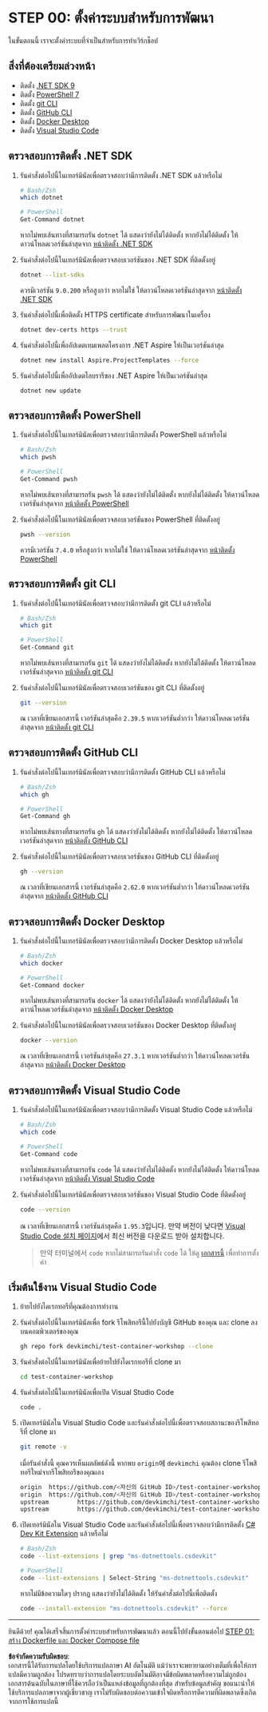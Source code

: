 # STEP 00: ตั้งค่าระบบสำหรับการพัฒนา

ในขั้นตอนนี้ เราจะตั้งค่าระบบที่จำเป็นสำหรับการทำเวิร์กช็อป

## สิ่งที่ต้องเตรียมล่วงหน้า

- ติดตั้ง [.NET SDK 9](https://dotnet.microsoft.com/download/dotnet/9.0)
- ติดตั้ง [PowerShell 7](https://learn.microsoft.com/powershell/scripting/install/installing-powershell)
- ติดตั้ง [git CLI](https://git-scm.com/downloads)
- ติดตั้ง [GitHub CLI](https://cli.github.com/)
- ติดตั้ง [Docker Desktop](https://docs.docker.com/get-started/introduction/get-docker-desktop/)
- ติดตั้ง [Visual Studio Code](https://code.visualstudio.com/)

## ตรวจสอบการติดตั้ง .NET SDK

1. รันคำสั่งต่อไปนี้ในเทอร์มินัลเพื่อตรวจสอบว่ามีการติดตั้ง .NET SDK แล้วหรือไม่

    ```bash
    # Bash/Zsh
    which dotnet
    ```

    ```bash
    # PowerShell
    Get-Command dotnet
    ```

   หากไม่พบเส้นทางที่สามารถรัน `dotnet` ได้ แสดงว่ายังไม่ได้ติดตั้ง หากยังไม่ได้ติดตั้ง ให้ดาวน์โหลดเวอร์ชันล่าสุดจาก [หน้าติดตั้ง .NET SDK](https://dotnet.microsoft.com/download/dotnet/9.0)

1. รันคำสั่งต่อไปนี้ในเทอร์มินัลเพื่อตรวจสอบเวอร์ชันของ .NET SDK ที่ติดตั้งอยู่

    ```bash
    dotnet --list-sdks
    ```

   ควรมีเวอร์ชัน `9.0.200` หรือสูงกว่า หากไม่ใช่ ให้ดาวน์โหลดเวอร์ชันล่าสุดจาก [หน้าติดตั้ง .NET SDK](https://dotnet.microsoft.com/download/dotnet/9.0)

1. รันคำสั่งต่อไปนี้เพื่อติดตั้ง HTTPS certificate สำหรับการพัฒนาในเครื่อง

    ```bash
    dotnet dev-certs https --trust
    ```

1. รันคำสั่งต่อไปนี้เพื่ออัปเดตเทมเพลตโครงการ .NET Aspire ให้เป็นเวอร์ชันล่าสุด

    ```bash
    dotnet new install Aspire.ProjectTemplates --force
    ```

1. รันคำสั่งต่อไปนี้เพื่ออัปเดตไลบรารีของ .NET Aspire ให้เป็นเวอร์ชันล่าสุด

    ```bash
    dotnet new update
    ```

## ตรวจสอบการติดตั้ง PowerShell

1. รันคำสั่งต่อไปนี้ในเทอร์มินัลเพื่อตรวจสอบว่ามีการติดตั้ง PowerShell แล้วหรือไม่

    ```bash
    # Bash/Zsh
    which pwsh
    ```

    ```bash
    # PowerShell
    Get-Command pwsh
    ```

   หากไม่พบเส้นทางที่สามารถรัน `pwsh` ได้ แสดงว่ายังไม่ได้ติดตั้ง หากยังไม่ได้ติดตั้ง ให้ดาวน์โหลดเวอร์ชันล่าสุดจาก [หน้าติดตั้ง PowerShell](https://learn.microsoft.com/powershell/scripting/install/installing-powershell)

1. รันคำสั่งต่อไปนี้ในเทอร์มินัลเพื่อตรวจสอบเวอร์ชันของ PowerShell ที่ติดตั้งอยู่

    ```bash
    pwsh --version
    ```

   ควรมีเวอร์ชัน `7.4.0` หรือสูงกว่า หากไม่ใช่ ให้ดาวน์โหลดเวอร์ชันล่าสุดจาก [หน้าติดตั้ง PowerShell](https://learn.microsoft.com/powershell/scripting/install/installing-powershell)

## ตรวจสอบการติดตั้ง git CLI

1. รันคำสั่งต่อไปนี้ในเทอร์มินัลเพื่อตรวจสอบว่ามีการติดตั้ง git CLI แล้วหรือไม่

    ```bash
    # Bash/Zsh
    which git
    ```

    ```bash
    # PowerShell
    Get-Command git
    ```

   หากไม่พบเส้นทางที่สามารถรัน `git` ได้ แสดงว่ายังไม่ได้ติดตั้ง หากยังไม่ได้ติดตั้ง ให้ดาวน์โหลดเวอร์ชันล่าสุดจาก [หน้าติดตั้ง git CLI](https://git-scm.com/downloads)

1. รันคำสั่งต่อไปนี้ในเทอร์มินัลเพื่อตรวจสอบเวอร์ชันของ git CLI ที่ติดตั้งอยู่

    ```bash
    git --version
    ```

   ณ เวลาที่เขียนเอกสารนี้ เวอร์ชันล่าสุดคือ `2.39.5` หากเวอร์ชันต่ำกว่า ให้ดาวน์โหลดเวอร์ชันล่าสุดจาก [หน้าติดตั้ง git CLI](https://git-scm.com/downloads)

## ตรวจสอบการติดตั้ง GitHub CLI

1. รันคำสั่งต่อไปนี้ในเทอร์มินัลเพื่อตรวจสอบว่ามีการติดตั้ง GitHub CLI แล้วหรือไม่

    ```bash
    # Bash/Zsh
    which gh
    ```

    ```bash
    # PowerShell
    Get-Command gh
    ```

   หากไม่พบเส้นทางที่สามารถรัน `gh` ได้ แสดงว่ายังไม่ได้ติดตั้ง หากยังไม่ได้ติดตั้ง ให้ดาวน์โหลดเวอร์ชันล่าสุดจาก [หน้าติดตั้ง GitHub CLI](https://cli.github.com/)

1. รันคำสั่งต่อไปนี้ในเทอร์มินัลเพื่อตรวจสอบเวอร์ชันของ GitHub CLI ที่ติดตั้งอยู่

    ```bash
    gh --version
    ```

   ณ เวลาที่เขียนเอกสารนี้ เวอร์ชันล่าสุดคือ `2.62.0` หากเวอร์ชันต่ำกว่า ให้ดาวน์โหลดเวอร์ชันล่าสุดจาก [หน้าติดตั้ง GitHub CLI](https://cli.github.com/)

## ตรวจสอบการติดตั้ง Docker Desktop

1. รันคำสั่งต่อไปนี้ในเทอร์มินัลเพื่อตรวจสอบว่ามีการติดตั้ง Docker Desktop แล้วหรือไม่

    ```bash
    # Bash/Zsh
    which docker
    ```

    ```bash
    # PowerShell
    Get-Command docker
    ```

   หากไม่พบเส้นทางที่สามารถรัน `docker` ได้ แสดงว่ายังไม่ได้ติดตั้ง หากยังไม่ได้ติดตั้ง ให้ดาวน์โหลดเวอร์ชันล่าสุดจาก [หน้าติดตั้ง Docker Desktop](https://docs.docker.com/get-started/introduction/get-docker-desktop/)

1. รันคำสั่งต่อไปนี้ในเทอร์มินัลเพื่อตรวจสอบเวอร์ชันของ Docker Desktop ที่ติดตั้งอยู่

    ```bash
    docker --version
    ```

   ณ เวลาที่เขียนเอกสารนี้ เวอร์ชันล่าสุดคือ `27.3.1` หากเวอร์ชันต่ำกว่า ให้ดาวน์โหลดเวอร์ชันล่าสุดจาก [หน้าติดตั้ง Docker Desktop](https://docs.docker.com/get-started/introduction/get-docker-desktop/)

## ตรวจสอบการติดตั้ง Visual Studio Code

1. รันคำสั่งต่อไปนี้ในเทอร์มินัลเพื่อตรวจสอบว่ามีการติดตั้ง Visual Studio Code แล้วหรือไม่

    ```bash
    # Bash/Zsh
    which code
    ```

    ```bash
    # PowerShell
    Get-Command code
    ```

   หากไม่พบเส้นทางที่สามารถรัน `code` ได้ แสดงว่ายังไม่ได้ติดตั้ง หากยังไม่ได้ติดตั้ง ให้ดาวน์โหลดเวอร์ชันล่าสุดจาก [หน้าติดตั้ง Visual Studio Code](https://code.visualstudio.com/)

1. รันคำสั่งต่อไปนี้ในเทอร์มินัลเพื่อตรวจสอบเวอร์ชันของ Visual Studio Code ที่ติดตั้งอยู่

    ```bash
    code --version
    ```

   ณ เวลาที่เขียนเอกสารนี้ เวอร์ชันล่าสุดคือ `1.95.3`입니다. 만약 버전이 낮다면 [Visual Studio Code 설치 페이지](https://code.visualstudio.com/)에서 최신 버전을 다운로드 받아 설치합니다.

   > 만약 터미널에서 `code` หากไม่สามารถรันคำสั่ง `code` ได้ ให้ดู [เอกสารนี้](https://code.visualstudio.com/docs/setup/mac#_launching-from-the-command-line) เพื่อทำการตั้งค่า

## เริ่มต้นใช้งาน Visual Studio Code

1. ย้ายไปยังไดเรกทอรีที่คุณต้องการทำงาน
1. รันคำสั่งต่อไปนี้ในเทอร์มินัลเพื่อ fork รีโพสิทอรีนี้ไปยังบัญชี GitHub ของคุณ และ clone ลงบนคอมพิวเตอร์ของคุณ

    ```bash
    gh repo fork devkimchi/test-container-workshop --clone
    ```

1. รันคำสั่งต่อไปนี้ในเทอร์มินัลเพื่อย้ายไปยังไดเรกทอรีที่ clone มา

    ```bash
    cd test-container-workshop
    ```

1. รันคำสั่งต่อไปนี้ในเทอร์มินัลเพื่อเปิด Visual Studio Code

    ```bash
    code .
    ```

1. เปิดเทอร์มินัลใน Visual Studio Code และรันคำสั่งต่อไปนี้เพื่อตรวจสอบสถานะของรีโพสิทอรีที่ clone มา

    ```bash
    git remote -v
    ```

   เมื่อรันคำสั่งนี้ คุณควรเห็นผลลัพธ์ดังนี้ หากพบ `origin`에 `devkimchi` คุณต้อง clone รีโพสิทอรีใหม่จากรีโพสิทอรีของคุณเอง

    ```bash
    origin  https://github.com/<자신의 GitHub ID>/test-container-workshop.git (fetch)
    origin  https://github.com/<자신의 GitHub ID>/test-container-workshop.git (push)
    upstream        https://github.com/devkimchi/test-container-workshop.git (fetch)
    upstream        https://github.com/devkimchi/test-container-workshop.git (push)
    ```

1. เปิดเทอร์มินัลใน Visual Studio Code และรันคำสั่งต่อไปนี้เพื่อตรวจสอบว่ามีการติดตั้ง [C# Dev Kit Extension](https://marketplace.visualstudio.com/items?itemName=ms-dotnettools.csdevkit) แล้วหรือไม่

    ```bash
    # Bash/Zsh
    code --list-extensions | grep "ms-dotnettools.csdevkit"
    ```

    ```bash
    # PowerShell
    code --list-extensions | Select-String "ms-dotnettools.csdevkit"
    ```

   หากไม่มีข้อความใดๆ ปรากฏ แสดงว่ายังไม่ได้ติดตั้ง ให้รันคำสั่งต่อไปนี้เพื่อติดตั้ง

    ```bash
    code --install-extension "ms-dotnettools.csdevkit" --force
    ```

---

ยินดีด้วย! คุณได้เสร็จสิ้นการตั้งค่าระบบสำหรับการพัฒนาแล้ว ตอนนี้ไปยังขั้นตอนต่อไป [STEP 01: สร้าง Dockerfile และ Docker Compose file](./step-01.md)

**ข้อจำกัดความรับผิดชอบ**:  
เอกสารนี้ได้รับการแปลโดยใช้บริการแปลภาษา AI อัตโนมัติ แม้ว่าเราจะพยายามอย่างเต็มที่เพื่อให้การแปลมีความถูกต้อง โปรดทราบว่าการแปลโดยระบบอัตโนมัติอาจมีข้อผิดพลาดหรือความไม่ถูกต้อง เอกสารต้นฉบับในภาษาที่ใช้ควรถือว่าเป็นแหล่งข้อมูลที่ถูกต้องที่สุด สำหรับข้อมูลสำคัญ ขอแนะนำให้ใช้บริการแปลภาษาจากผู้เชี่ยวชาญ เราไม่รับผิดชอบต่อความเข้าใจผิดหรือการตีความที่ผิดพลาดซึ่งเกิดจากการใช้การแปลนี้